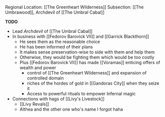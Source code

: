 Regional Location: [[The Greenheart Wilderness]]
Subsection: [[The Umbrawood]], Archdevil of [[The Umbral Cabal]]

**TODO**
- Lead *Archdevil* of [[The Umbral Cabal]]
- In business with [[Fedorov Barovick VII]] and [[Garrick Blackthorn]]
	- He sees them as the reasonable choice
	- He has been informed of their plans
	- It makes sense preservation-wise to side with them and help them
	- Otherwise, they would be fighting them which would be too costly
	- Plus [[Fedorov Barovick VII]] has made [[Voramas]] enticing offers of wealth and power
		- control of [[The Greenheart Wilderness]] and expansion of controlled domain
		- riches of the hordes of gold in [[Gandoras City]] when they seize it
		- Access to powerful rituals to empower Infernal magic 
- Connections with hags of [[Livy's Livestock]]
	- [[Livy Revals]]
	- Althea and the other one who's name I forgot haha

